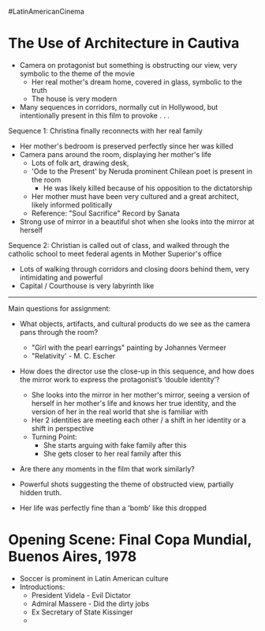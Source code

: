 #LatinAmericanCinema
# The Use of Architecture in Cautiva
- Camera on protagonist but something is obstructing our view, very symbolic to the theme of the movie
	- Her real mother's dream home, covered in glass, symbolic to the truth 
	- The house is very modern
- Many sequences in corridors, normally cut in Hollywood, but intentionally present in this film to provoke . . .

Sequence 1: Christina finally reconnects with her real family
- Her mother's bedroom is preserved perfectly since her was killed
- Camera pans around the room, displaying her mother's life 
	- Lots of folk art, drawing desk, 
	- 'Ode to the Present' by Neruda prominent Chilean poet is present in the room
		- He was likely killed because of his opposition to the dictatorship
	- Her mother must have been very cultured and a great architect, likely informed politically 
	- Reference: "Soul Sacrifice" Record by Sanata
- Strong use of mirror in a beautiful shot when she looks into the mirror at herself

Sequence 2: Christian is called out of class, and walked through the catholic school to meet federal agents in Mother Superior's office 
- Lots of walking through corridors and closing doors behind them, very intimidating and powerful
- Capital / Courthouse is very labyrinth like 

---

Main questions for assignment: 

- What objects, artifacts, and cultural products do we see as the camera pans through the room?
	- "Girl with the pearl earrings" painting by Johannes Vermeer 
	- "Relativity' - M. C. Escher

- How does the director use the close-up in this sequence, and how does the mirror work to express the protagonist’s ‘double identity’?
	- She looks into the mirror in her mother's mirror, seeing a version of herself in her mother's life and knows her true identity, and the version of her in the real world that she is familiar with
	- Her 2 identities are meeting each other / a shift in her identity or a shift in perspective 
	- Turning Point:
		- She starts arguing with fake family after this
		- She gets closer to her real family after this

- Are there any moments in the film that work similarly?


- Powerful shots suggesting the theme of obstructed view, partially hidden truth. 
- Her life was perfectly fine than a 'bomb' like this dropped
  
  
  
  
  
  
  
  
  
  
  
  


# Opening Scene: Final Copa Mundial, Buenos Aires, 1978
- Soccer is prominent in Latin American culture 
- Introductions:
	- President Videla - Evil Dictator
	- Admiral Massere - Did the dirty jobs
	- Ex Secretary of State Kissinger
	- 